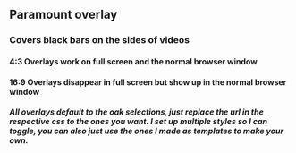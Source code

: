 ## Paramount overlay

### Covers black bars on the sides of videos

#### 4:3 Overlays work on full screen and the normal browser window
#### 16:9 Overlays disappear in full screen but show up in the normal browser window

##### All overlays default to the oak selections, just replace the url in the respective css to the ones you want. I set up multiple styles so I can toggle, you can also just use the ones I made as templates to make your own. 
